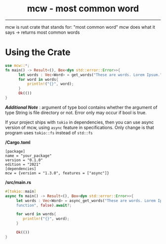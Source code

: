 <div align=center>
    <h1>mcw - most common word</h1>
</div>

---

mcw is rust crate that stands for: "most common word"
mcw does what it says -> returns most common words  

# Using the Crate

```rust 
use mcw::*;
fn main() -> Result<(), Box<dyn std::error::Error>>{
      let words : Vec<Word> = get_words("These are words. Lorem Ipsum.", false)?;
      for word in words{
          println!("{}", word);
      }
      Ok(())
}
```

***Additional Note*** : argument of type bool contains whether the argument of type String is
file directory or not. Error only may occur if bool is true.
 
If your project ships with `tokio` in dependencies, then you can use async version of mcw, using
`async` feature in specifications. Only change is that program uses `tokio::fs` instead of
`std::fs`

**/Cargo.toml**
```
[package]
name = "your_package"
version = "0.1.0"
edition = "2021"
[dependencies]
mcw = {version = "1.3.0", features = ["async"]}
```
 **/src/main.rs**
 ```rust 
 #[tokio::main]
 async fn main() -> Result<(), Box<dyn std::error::Error>>{
      let words : Vec<Word> = async_get_words("These are words. Lorem Ipsum. Async Version of
      function", false).await?;

      for word in words{
         println!("{}", word);
      }

      Ok(())
}
```
